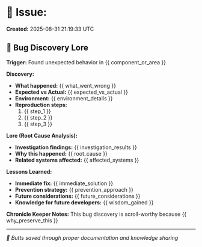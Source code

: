 # 🎯 Issue: 
**Created:** 2025-08-31 21:19:33 UTC

## 📜 Bug Discovery Lore

**Trigger:** Found unexpected behavior in {{ component_or_area }}

**Discovery:**
- **What happened:** {{ what_went_wrong }}
- **Expected vs Actual:** {{ expected_vs_actual }}
- **Environment:** {{ environment_details }}
- **Reproduction steps:**
  1. {{ step_1 }}
  2. {{ step_2 }}
  3. {{ step_3 }}

**Lore (Root Cause Analysis):**
- **Investigation findings:** {{ investigation_results }}
- **Why this happened:** {{ root_cause }}
- **Related systems affected:** {{ affected_systems }}

**Lessons Learned:**
- **Immediate fix:** {{ immediate_solution }}
- **Prevention strategy:** {{ prevention_approach }}
- **Future considerations:** {{ future_considerations }}
- **Knowledge for future developers:** {{ wisdom_gained }}

**Chronicle Keeper Notes:** 
This bug discovery is scroll-worthy because {{ why_preserve_this }}

---
*🍑 Butts saved through proper documentation and knowledge sharing*

